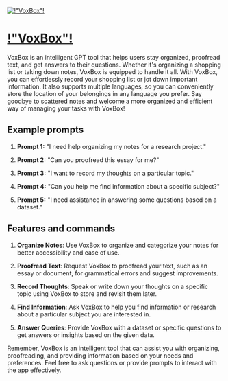 [![!"VoxBox"!](https://files.oaiusercontent.com/file-3GWG8MyVSVZYlZDQUkr6B6NF?se=2123-10-18T18%3A36%3A28Z&sp=r&sv=2021-08-06&sr=b&rscc=max-age%3D31536000%2C%20immutable&rscd=attachment%3B%20filename%3Dadef2175-c43a-4bc5-b02b-03198816d9a4.png&sig=L%2Bm4k0KOPClCitnOdqTtBqkS%2BdZVUJ0yxJ36XfuiXIY%3D)](https://chat.openai.com/g/g-Fls9v4nw4-voxbox)

# [!"VoxBox"!](https://chat.openai.com/g/g-Fls9v4nw4-voxbox)

VoxBox is an intelligent GPT tool that helps users stay organized, proofread text, and get answers to their questions. Whether it's organizing a shopping list or taking down notes, VoxBox is equipped to handle it all. With VoxBox, you can effortlessly record your shopping list or jot down important information. It also supports multiple languages, so you can conveniently store the location of your belongings in any language you prefer. Say goodbye to scattered notes and welcome a more organized and efficient way of managing your tasks with VoxBox!

## Example prompts

1. **Prompt 1:** "I need help organizing my notes for a research project."

2. **Prompt 2:** "Can you proofread this essay for me?"

3. **Prompt 3:** "I want to record my thoughts on a particular topic."

4. **Prompt 4:** "Can you help me find information about a specific subject?"

5. **Prompt 5:** "I need assistance in answering some questions based on a dataset."

## Features and commands

1. **Organize Notes**: Use VoxBox to organize and categorize your notes for better accessibility and ease of use.

2. **Proofread Text**: Request VoxBox to proofread your text, such as an essay or document, for grammatical errors and suggest improvements.

3. **Record Thoughts**: Speak or write down your thoughts on a specific topic using VoxBox to store and revisit them later.

4. **Find Information**: Ask VoxBox to help you find information or research about a particular subject you are interested in.

5. **Answer Queries**: Provide VoxBox with a dataset or specific questions to get answers or insights based on the given data.

Remember, VoxBox is an intelligent tool that can assist you with organizing, proofreading, and providing information based on your needs and preferences. Feel free to ask questions or provide prompts to interact with the app effectively.